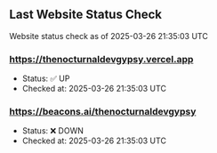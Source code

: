 ## Last Website Status Check

<!-- GitHub Action will update the section below -->
Website status check as of 2025-03-26 21:35:03 UTC

### https://thenocturnaldevgypsy.vercel.app
- Status: ✅ UP
- Checked at: 2025-03-26 21:35:03 UTC

### https://beacons.ai/thenocturnaldevgypsy
- Status: ❌ DOWN
- Checked at: 2025-03-26 21:35:03 UTC


<!-- End of GitHub Action update section -->
